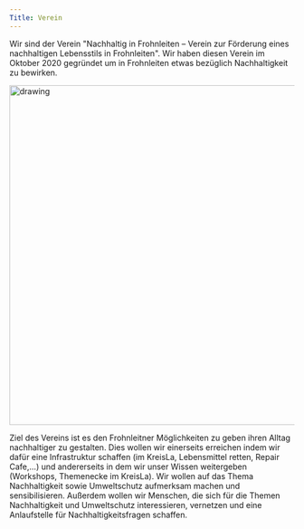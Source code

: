 ```yaml
---
Title: Verein
---
```


Wir sind der Verein "Nachhaltig in Frohnleiten – Verein zur Förderung eines nachhaltigen Lebensstils in Frohnleiten".
Wir haben diesen Verein im Oktober 2020 gegründet um in Frohnleiten etwas bezüglich Nachhaltigkeit zu bewirken.

<img src="assets/GruppenfotoLänglich.jpg" alt="drawing" width="600"/>

Ziel des Vereins ist es den Frohnleitner Möglichkeiten zu geben ihren Alltag nachhaltiger zu gestalten. Dies wollen wir einerseits erreichen indem wir dafür eine Infrastruktur schaffen (im KreisLa, Lebensmittel retten, Repair Cafe,...) und andererseits in dem wir unser Wissen weitergeben (Workshops, Themenecke im KreisLa). Wir wollen auf das Thema Nachhaltigkeit sowie Umweltschutz aufmerksam machen und sensibilisieren. Außerdem wollen wir Menschen, die sich für die Themen Nachhaltigkeit und Umweltschutz interessieren, vernetzen und eine Anlaufstelle für Nachhaltigkeitsfragen schaffen.
